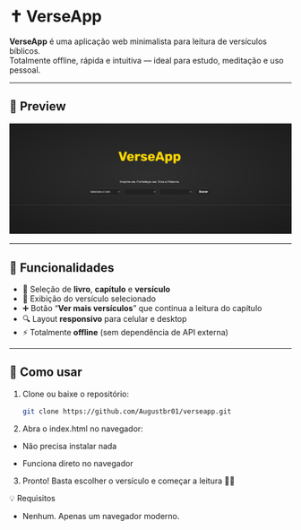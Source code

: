 # ✝️ VerseApp

**VerseApp** é uma aplicação web minimalista para leitura de versículos bíblicos.  
Totalmente offline, rápida e intuitiva — ideal para estudo, meditação e uso pessoal.

---

## 📸 Preview

![VerseApp Screenshot](screenshot.png) <!-- (adicione se quiser colocar uma imagem depois) -->

---

## 🚀 Funcionalidades

- 📖 Seleção de **livro**, **capítulo** e **versículo**
- 🎯 Exibição do versículo selecionado
- ➕ Botão “**Ver mais versículos**” que continua a leitura do capítulo
- 🔍 Layout **responsivo** para celular e desktop
- ⚡ Totalmente **offline** (sem dependência de API externa)

---
## 🔧 Como usar

1. Clone ou baixe o repositório:
   ```bash
   git clone https://github.com/Augustbr01/verseapp.git

2. Abra o index.html no navegador:

  - Não precisa instalar nada

  - Funciona direto no navegador

3. Pronto! Basta escolher o versículo e começar a leitura 📖✨

💡 Requisitos

 - Nenhum. Apenas um navegador moderno.

